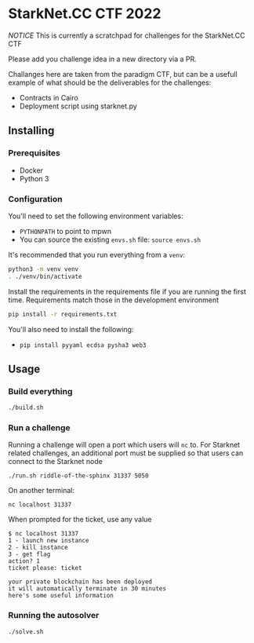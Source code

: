 # StarkNet.CC CTF 2022

_NOTICE_ This is currently a scratchpad for challenges for the StarkNet.CC CTF

Please add you challenge idea in a new directory via a PR.

Challanges here are taken from the paradigm CTF, but can be a usefull example of what should be the deliverables for the challenges:

- Contracts in Cairo
- Deployment script using starknet.py

## Installing

### Prerequisites

- Docker
- Python 3

### Configuration

You'll need to set the following environment variables:

- `PYTHONPATH` to point to mpwn
- You can source the existing `envs.sh` file: `source envs.sh`

It's recommended that you run everything from a `venv`:

```bash
python3 -m venv venv
. ./venv/bin/activate
```

Install the requirements in the requirements file if you are running the first time.
Requirements match those in the development environment

```bash
pip install -r requirements.txt
```

You'll also need to install the following:

- `pip install pyyaml ecdsa pysha3 web3`

## Usage

### Build everything

```bash
./build.sh
```

### Run a challenge

Running a challenge will open a port which users will `nc` to. For Starknet related
challenges, an additional port must be supplied so that users can connect to the Starknet
node

```
./run.sh riddle-of-the-sphinx 31337 5050
```

On another terminal:

```
nc localhost 31337
```

When prompted for the ticket, use any value

```
$ nc localhost 31337
1 - launch new instance
2 - kill instance
3 - get flag
action? 1
ticket please: ticket

your private blockchain has been deployed
it will automatically terminate in 30 minutes
here's some useful information
```

### Running the autosolver

```bash
./solve.sh
```
